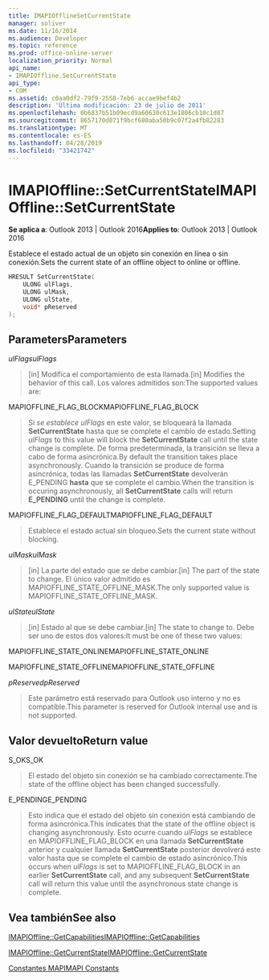 ```yaml
---
title: IMAPIOfflineSetCurrentState
manager: soliver
ms.date: 11/16/2014
ms.audience: Developer
ms.topic: reference
ms.prod: office-online-server
localization_priority: Normal
api_name:
- IMAPIOffline.SetCurrentState
api_type:
- COM
ms.assetid: c0aa0df2-79f9-2558-7eb6-accae9bef4b2
description: 'Última modificación: 23 de julio de 2011'
ms.openlocfilehash: 0b6837b51b09ecd9a60630c613e1806cb10c1d87
ms.sourcegitcommit: 8657170d071f9bcf680aba50b9c07f2a4fb82283
ms.translationtype: MT
ms.contentlocale: es-ES
ms.lasthandoff: 04/28/2019
ms.locfileid: "33421742"
---
```

# <a name="imapiofflinesetcurrentstate"></a><span data-ttu-id="6378f-103">IMAPIOffline::SetCurrentState</span><span class="sxs-lookup"><span data-stu-id="6378f-103">IMAPIOffline::SetCurrentState</span></span>

  
  
<span data-ttu-id="6378f-104">**Se aplica a**: Outlook 2013 | Outlook 2016</span><span class="sxs-lookup"><span data-stu-id="6378f-104">**Applies to**: Outlook 2013 | Outlook 2016</span></span> 
  
<span data-ttu-id="6378f-105">Establece el estado actual de un objeto sin conexión en línea o sin conexión.</span><span class="sxs-lookup"><span data-stu-id="6378f-105">Sets the current state of an offline object to online or offline.</span></span>
  
```cpp
HRESULT SetCurrentState( 
    ULONG ulFlags, 
    ULONG ulMask, 
    ULONG ulState, 
    void* pReserved 
);
```

## <a name="parameters"></a><span data-ttu-id="6378f-106">Parameters</span><span class="sxs-lookup"><span data-stu-id="6378f-106">Parameters</span></span>

 <span data-ttu-id="6378f-107">_ulFlags_</span><span class="sxs-lookup"><span data-stu-id="6378f-107">_ulFlags_</span></span>
  
> <span data-ttu-id="6378f-108">[in] Modifica el comportamiento de esta llamada.</span><span class="sxs-lookup"><span data-stu-id="6378f-108">[in] Modifies the behavior of this call.</span></span> <span data-ttu-id="6378f-109">Los valores admitidos son:</span><span class="sxs-lookup"><span data-stu-id="6378f-109">The supported values are:</span></span>
    
<span data-ttu-id="6378f-110">MAPIOFFLINE_FLAG_BLOCK</span><span class="sxs-lookup"><span data-stu-id="6378f-110">MAPIOFFLINE_FLAG_BLOCK</span></span>
  
> <span data-ttu-id="6378f-111">Si  _se establece ulFlags_ en este valor, se bloqueará la llamada **SetCurrentState** hasta que se complete el cambio de estado.</span><span class="sxs-lookup"><span data-stu-id="6378f-111">Setting  _ulFlags_ to this value will block the **SetCurrentState** call until the state change is complete.</span></span> <span data-ttu-id="6378f-112">De forma predeterminada, la transición se lleva a cabo de forma asincrónica.</span><span class="sxs-lookup"><span data-stu-id="6378f-112">By default the transition takes place asynchronously.</span></span> <span data-ttu-id="6378f-113">Cuando la transición se produce de forma asincrónica, todas las llamadas **SetCurrentState** devolverán E_PENDING **hasta** que se complete el cambio.</span><span class="sxs-lookup"><span data-stu-id="6378f-113">When the transition is occuring asynchronously, all **SetCurrentState** calls will return **E_PENDING** until the change is complete.</span></span> 
    
<span data-ttu-id="6378f-114">MAPIOFFLINE_FLAG_DEFAULT</span><span class="sxs-lookup"><span data-stu-id="6378f-114">MAPIOFFLINE_FLAG_DEFAULT</span></span>
  
> <span data-ttu-id="6378f-115">Establece el estado actual sin bloqueo.</span><span class="sxs-lookup"><span data-stu-id="6378f-115">Sets the current state without blocking.</span></span>
    
 <span data-ttu-id="6378f-116">_ulMask_</span><span class="sxs-lookup"><span data-stu-id="6378f-116">_ulMask_</span></span>
  
> <span data-ttu-id="6378f-117">[in] La parte del estado que se debe cambiar.</span><span class="sxs-lookup"><span data-stu-id="6378f-117">[in] The part of the state to change.</span></span> <span data-ttu-id="6378f-118">El único valor admitido es MAPIOFFLINE_STATE_OFFLINE_MASK.</span><span class="sxs-lookup"><span data-stu-id="6378f-118">The only supported value is MAPIOFFLINE_STATE_OFFLINE_MASK.</span></span>
    
 <span data-ttu-id="6378f-119">_ulState_</span><span class="sxs-lookup"><span data-stu-id="6378f-119">_ulState_</span></span>
  
> <span data-ttu-id="6378f-120">[in] Estado al que se debe cambiar.</span><span class="sxs-lookup"><span data-stu-id="6378f-120">[in] The state to change to.</span></span> <span data-ttu-id="6378f-121">Debe ser uno de estos dos valores:</span><span class="sxs-lookup"><span data-stu-id="6378f-121">It must be one of these two values:</span></span>
    
<span data-ttu-id="6378f-122">MAPIOFFLINE_STATE_ONLINE</span><span class="sxs-lookup"><span data-stu-id="6378f-122">MAPIOFFLINE_STATE_ONLINE</span></span>
  
> 
    
<span data-ttu-id="6378f-123">MAPIOFFLINE_STATE_OFFLINE</span><span class="sxs-lookup"><span data-stu-id="6378f-123">MAPIOFFLINE_STATE_OFFLINE</span></span>
  
> 
    
 <span data-ttu-id="6378f-124">_pReserved_</span><span class="sxs-lookup"><span data-stu-id="6378f-124">_pReserved_</span></span>
  
> <span data-ttu-id="6378f-125">Este parámetro está reservado para Outlook uso interno y no es compatible.</span><span class="sxs-lookup"><span data-stu-id="6378f-125">This parameter is reserved for Outlook internal use and is not supported.</span></span> 
    
## <a name="return-value"></a><span data-ttu-id="6378f-126">Valor devuelto</span><span class="sxs-lookup"><span data-stu-id="6378f-126">Return value</span></span>

<span data-ttu-id="6378f-127">S_OK</span><span class="sxs-lookup"><span data-stu-id="6378f-127">S_OK</span></span>
  
> <span data-ttu-id="6378f-128">El estado del objeto sin conexión se ha cambiado correctamente.</span><span class="sxs-lookup"><span data-stu-id="6378f-128">The state of the offline object has been changed successfully.</span></span>
    
<span data-ttu-id="6378f-129">E_PENDING</span><span class="sxs-lookup"><span data-stu-id="6378f-129">E_PENDING</span></span>
  
> <span data-ttu-id="6378f-130">Esto indica que el estado del objeto sin conexión está cambiando de forma asincrónica.</span><span class="sxs-lookup"><span data-stu-id="6378f-130">This indicates that the state of the offline object is changing asynchronously.</span></span> <span data-ttu-id="6378f-131">Esto ocurre cuando  _ulFlags_ se establece en MAPIOFFLINE_FLAG_BLOCK en una llamada **SetCurrentState** anterior y cualquier llamada **SetCurrentState** posterior devolverá este valor hasta que se complete el cambio de estado asincrónico.</span><span class="sxs-lookup"><span data-stu-id="6378f-131">This occurs when  _ulFlags_ is set to MAPIOFFLINE_FLAG_BLOCK in an earlier **SetCurrentState** call, and any subsequent **SetCurrentState** call will return this value until the asynchronous state change is complete.</span></span> 
    
## <a name="see-also"></a><span data-ttu-id="6378f-132">Vea también</span><span class="sxs-lookup"><span data-stu-id="6378f-132">See also</span></span>



[<span data-ttu-id="6378f-133">IMAPIOffline::GetCapabilities</span><span class="sxs-lookup"><span data-stu-id="6378f-133">IMAPIOffline::GetCapabilities</span></span>](imapioffline-getcapabilities.md)
  
[<span data-ttu-id="6378f-134">IMAPIOffline::GetCurrentState</span><span class="sxs-lookup"><span data-stu-id="6378f-134">IMAPIOffline::GetCurrentState</span></span>](imapioffline-getcurrentstate.md)


[<span data-ttu-id="6378f-135">Constantes MAPI</span><span class="sxs-lookup"><span data-stu-id="6378f-135">MAPI Constants</span></span>](mapi-constants.md)


